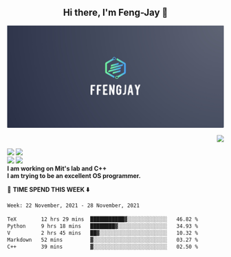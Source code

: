 <h2 align="center"> Hi there, I'm Feng-Jay 👋 </h2>  

![](https://github.com/Feng-Jay/DataStruct/blob/master/Image/1.png)  

<img align="right" src="https://github-readme-stats.vercel.app/api?username=Feng-Jay&show_icons=true&icon_color=CE1D2D&text_color=718096&bg_color=ffffff&hide_title=true" />


&emsp;

![](https://visitor-badge.glitch.me/badge?page_id=Feng-Jay.readme)
![](https://img.shields.io/badge/Concentrate-Cpp-blue)  
![](https://img.shields.io/badge/Rust-primer-orange)
![](https://img.shields.io/badge/Target-OS-9cf)  
**I am working on Mit's lab and C++**  
**I am trying to be an excellent OS programmer.**  


📘 **TIME SPEND THIS WEEK ⬇️**
<!--START_SECTION:waka-->
```text
Week: 22 November, 2021 - 28 November, 2021

TeX        12 hrs 29 mins  ███████████▓░░░░░░░░░░░░░   46.82 % 
Python     9 hrs 18 mins   ████████▓░░░░░░░░░░░░░░░░   34.93 % 
V          2 hrs 45 mins   ██▓░░░░░░░░░░░░░░░░░░░░░░   10.32 % 
Markdown   52 mins         ▓░░░░░░░░░░░░░░░░░░░░░░░░   03.27 % 
C++        39 mins         ▓░░░░░░░░░░░░░░░░░░░░░░░░   02.50 % 
```
<!--END_SECTION:waka-->

